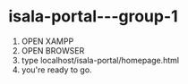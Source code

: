 # isala-portal---group-1

1. OPEN XAMPP
2. OPEN BROWSER 
3. type localhost/isala-portal/homepage.html
4. you're ready to go.
